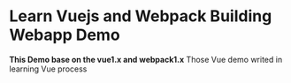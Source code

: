 # Learn Vuejs and Webpack Building Webapp Demo
**This Demo base on the vue1.x and webpack1.x**
Those Vue demo writed in learning Vue process

